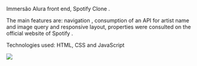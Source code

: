 Immersão Alura front end, Spotify Clone .

The main features are: navigation , consumption of an API for artist name and image query and responsive layout, properties were consulted on the official website of Spotify .

Technologies used:
HTML, CSS and JavaScript
 
<img src="../assets/icons/spotify.jpge">
